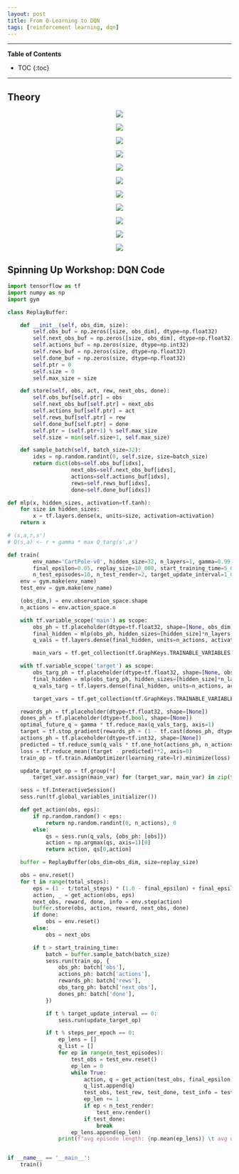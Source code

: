 ```yaml
---
layout: post
title: From Q-Learning to DQN
tags: [reinforcement learning, dqn]
---
```


---
**Table of Contents**
* TOC
{:toc}
---

## Theory

<p style="text-align:center">
	<img src="/posts-data/2019-08-17/rl/dqn_1.jpg" />
</p>

<p style="text-align:center">
	<img src="/posts-data/2019-08-17/rl/dqn_2.jpg" />
</p>

<p style="text-align:center">
	<img src="/posts-data/2019-08-17/rl/dqn_3.jpg" />
</p>

<p style="text-align:center">
	<img src="/posts-data/2019-08-17/rl/dqn_4.jpg" />
</p>

<p style="text-align:center">
	<img src="/posts-data/2019-08-17/rl/dqn_5.jpg" />
</p>

<p style="text-align:center">
	<img src="/posts-data/2019-08-17/rl/dqn_6.jpg" />
</p>

<p style="text-align:center">
	<img src="/posts-data/2019-08-17/rl/dqn_7.jpg" />
</p>

<p style="text-align:center">
	<img src="/posts-data/2019-08-17/rl/dqn_8.jpg" />
</p>

<p style="text-align:center">
	<img src="/posts-data/2019-08-17/rl/dqn_9.jpg" />
</p>

<p style="text-align:center">
	<img src="/posts-data/2019-08-17/rl/dqn_10.jpg" />
</p>

<p style="text-align:center">
	<img src="/posts-data/2019-08-17/rl/dqn_11.jpg" />
</p>

## Spinning Up Workshop: DQN Code

```python
import tensorflow as tf
import numpy as np
import gym

class ReplayBuffer:

    def __init__(self, obs_dim, size):
        self.obs_buf = np.zeros([size, obs_dim], dtype=np.float32)
        self.next_obs_buf = np.zeros([size, obs_dim], dtype=np.float32)
        self.actions_buf = np.zeros(size, dtype=np.int32)
        self.rews_buf = np.zeros(size, dtype=np.float32)
        self.done_buf = np.zeros(size, dtype=np.float32)
        self.ptr = 0
        self.size = 0
        self.max_size = size

    def store(self, obs, act, rew, next_obs, done):
        self.obs_buf[self.ptr] = obs
        self.next_obs_buf[self.ptr] = next_obs
        self.actions_buf[self.ptr] = act
        self.rews_buf[self.ptr] = rew
        self.done_buf[self.ptr] = done
        self.ptr = (self.ptr+1) % self.max_size
        self.size = min(self.size+1, self.max_size)

    def sample_batch(self, batch_size=32):
        idxs = np.random.randint(0, self.size, size=batch_size)
        return dict(obs=self.obs_buf[idxs],
                    next_obs=self.next_obs_buf[idxs],
                    actions=self.actions_buf[idxs],
                    rews=self.rews_buf[idxs],
                    done=self.done_buf[idxs])

def mlp(x, hidden_sizes, activation=tf.tanh):
    for size in hidden_sizes:
        x = tf.layers.dense(x, units=size, activation=activation)
    return x

# (s,a,r,s')
# Q(s,a) <- r + gamma * max Q_targ(s',a')

def train(
        env_name='CartPole-v0', hidden_size=32, n_layers=1, gamma=0.99, lr=1e-3, total_steps=100_000,
        final_epsilon=0.05, replay_size=10_000, start_training_time=5_000, batch_size=32, steps_per_epoch=3000,
        n_test_episodes=10, n_test_render=2, target_update_interval=1_000):
    env = gym.make(env_name)
    test_env = gym.make(env_name)

    (obs_dim,) = env.observation_space.shape
    n_actions = env.action_space.n

    with tf.variable_scope('main') as scope:
        obs_ph = tf.placeholder(dtype=tf.float32, shape=[None, obs_dim])
        final_hidden = mlp(obs_ph, hidden_sizes=[hidden_size]*n_layers)
        q_vals = tf.layers.dense(final_hidden, units=n_actions, activation=None)

        main_vars = tf.get_collection(tf.GraphKeys.TRAINABLE_VARIABLES, scope=scope.name)

    with tf.variable_scope('target') as scope:
        obs_targ_ph = tf.placeholder(dtype=tf.float32, shape=[None, obs_dim])
        final_hidden = mlp(obs_targ_ph, hidden_sizes=[hidden_size]*n_layers)
        q_vals_targ = tf.layers.dense(final_hidden, units=n_actions, activation=None)

        target_vars = tf.get_collection(tf.GraphKeys.TRAINABLE_VARIABLES, scope=scope.name)

    rewards_ph = tf.placeholder(dtype=tf.float32, shape=[None])
    dones_ph = tf.placeholder(dtype=tf.bool, shape=[None])
    optimal_future_q = gamma * tf.reduce_max(q_vals_targ, axis=1)
    target = tf.stop_gradient(rewards_ph + (1 - tf.cast(dones_ph, dtype=tf.float32)) * optimal_future_q)
    actions_ph = tf.placeholder(dtype=tf.int32, shape=[None])
    predicted = tf.reduce_sum(q_vals * tf.one_hot(actions_ph, n_actions), axis=1)  # q_vals[actions_ph], except batched
    loss = tf.reduce_mean((target - predicted)**2, axis=0)
    train_op = tf.train.AdamOptimizer(learning_rate=lr).minimize(loss)

    update_target_op = tf.group(*[
        target_var.assign(main_var) for (target_var, main_var) in zip(target_vars, main_vars)])

    sess = tf.InteractiveSession()
    sess.run(tf.global_variables_initializer())

    def get_action(obs, eps):
        if np.random.random() < eps:
            return np.random.randint(0, n_actions), 0
        else:
            qs = sess.run(q_vals, {obs_ph: [obs]})
            action = np.argmax(qs, axis=1)[0]
            return action, qs[0,action]

    buffer = ReplayBuffer(obs_dim=obs_dim, size=replay_size)

    obs = env.reset()
    for t in range(total_steps):
        eps = (1 - t/total_steps) * (1.0 - final_epsilon) + final_epsilon
        action, _ = get_action(obs, eps)
        next_obs, reward, done, info = env.step(action)
        buffer.store(obs, action, reward, next_obs, done)
        if done:
            obs = env.reset()
        else:
            obs = next_obs

        if t > start_training_time:
            batch = buffer.sample_batch(batch_size)
            sess.run(train_op, {
                obs_ph: batch['obs'],
                actions_ph: batch['actions'],
                rewards_ph: batch['rews'],
                obs_targ_ph: batch['next_obs'],
                dones_ph: batch['done'],
            })

            if t % target_update_interval == 0:
                sess.run(update_target_op)

            if t % steps_per_epoch == 0:
                ep_lens = []
                q_list = []
                for ep in range(n_test_episodes):
                    test_obs = test_env.reset()
                    ep_len = 0
                    while True:
                        action, q = get_action(test_obs, final_epsilon)
                        q_list.append(q)
                        test_obs, test_rew, test_done, test_info = test_env.step(action)
                        ep_len += 1
                        if ep < n_test_render:
                            test_env.render()
                        if test_done:
                            break
                    ep_lens.append(ep_len)
                print(f"avg episode length: {np.mean(ep_lens)} \t avg q value: {np.mean(q_list)}")


if __name__ == '__main__':
    train()

```

















